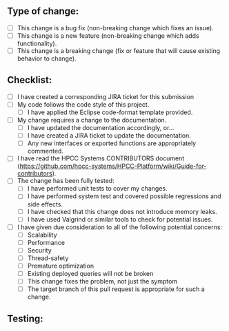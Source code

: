 <!-- Thank you for submitting a pull request to the HPCC Java APIs (JAPIS) project

 PLEASE READ the following before proceeding.

 This project only accepts pull requests related to open JIRA issues (https://track.hpccsystems.com/).
 If suggesting a new feature or change, please discuss it in a JIRA issue first.
 If fixing a bug, there should be an issue describing it with steps to reproduce.
 The title line of the pull request (and of each commit within it) should refer to the
 associated issue using the format:

 JAPI-nnnnn Short description of issue

 This will allow the Jira ticket to be automatically updated to refer to this pull request,and
 and will ensure that the automatically-generated changelog is properly formatted.
 Where a pull request contains a single commit the pull request title will be set automatically,
 assuming that the commit has followed the proper guidelines.

 Please go over all the following points, and check-off all the items that apply (after pull request has been created)
-->

## Type of change:
- [ ] This change is a bug fix (non-breaking change which fixes an issue).
- [ ] This change is a new feature (non-breaking change which adds functionality).
- [ ] This change is a breaking change (fix or feature that will cause existing behavior to change).

## Checklist:
- [ ] I have created a corresponding JIRA ticket for this submission
- [ ] My code follows the code style of this project.
  - [ ] I have applied the Eclipse code-format template provided.
- [ ] My change requires a change to the documentation.
  - [ ] I have updated the documentation accordingly, or...
  - [ ] I have created a JIRA ticket to update the documentation.
  - [ ] Any new interfaces or exported functions are appropriately commented.
- [ ] I have read the HPCC Systems CONTRIBUTORS document (https://github.com/hpcc-systems/HPCC-Platform/wiki/Guide-for-contributors).
- [ ] The change has been fully tested:
  - [ ] I have performed unit tests to cover my changes.
  - [ ] I have performed system test and covered possible regressions and side effects.
  - [ ] I have checked that this change does not introduce memory leaks.
  - [ ] I have used Valgrind or similar tools to check for potential issues.
- [ ] I have given due consideration to all of the following potential concerns:
  - [ ] Scalability
  - [ ] Performance
  - [ ] Security
  - [ ] Thread-safety
  - [ ] Premature optimization
  - [ ] Existing deployed queries will not be broken
  - [ ] This change fixes the problem, not just the symptom
  - [ ] The target branch of this pull request is appropriate for such a change.

## Testing:
<!-- Please describe how this change has been tested.-->

<!-- Thank you for taking the time to submit this pull request and to answer all of the above-->
